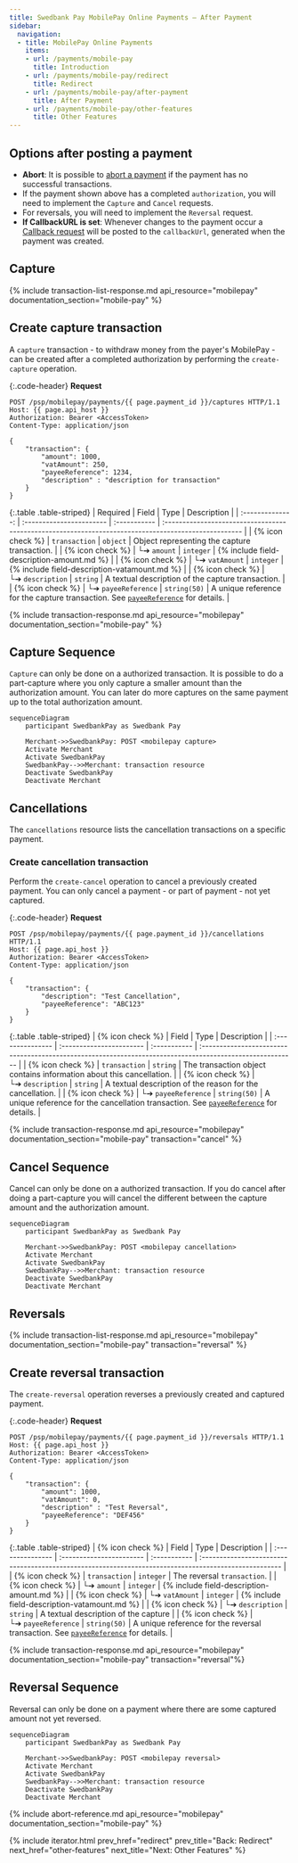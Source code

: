 ```yaml
---
title: Swedbank Pay MobilePay Online Payments – After Payment
sidebar:
  navigation:
  - title: MobilePay Online Payments
    items:
    - url: /payments/mobile-pay
      title: Introduction
    - url: /payments/mobile-pay/redirect
      title: Redirect
    - url: /payments/mobile-pay/after-payment
      title: After Payment
    - url: /payments/mobile-pay/other-features
      title: Other Features
---
```


## Options after posting a payment

*   **Abort**: It is possible to [abort a payment][abort]
    if the payment has no successful transactions.
*   If the payment shown above has a completed `authorization`,
    you will need to implement the `Capture` and `Cancel` requests.
*   For reversals, you will need to implement the `Reversal` request.
*   **If CallbackURL is set**: Whenever changes to the payment occur
    a [Callback request][technical-reference-callback] will be posted to
    the `callbackUrl`, generated when the payment was created.

## Capture

{% include transaction-list-response.md api_resource="mobilepay"
documentation_section="mobile-pay" %}

## Create capture transaction

A `capture` transaction - to withdraw money from the payer's MobilePay - can be
created after a completed authorization by performing the `create-capture`
operation.

{:.code-header}
**Request**

```http
POST /psp/mobilepay/payments/{{ page.payment_id }}/captures HTTP/1.1
Host: {{ page.api_host }}
Authorization: Bearer <AccessToken>
Content-Type: application/json

{
    "transaction": {
        "amount": 1000,
        "vatAmount": 250,
        "payeeReference": 1234,
        "description" : "description for transaction"
    }
}
```

{:.table .table-striped}
|     Required     | Field                    | Type         | Description                                                                                          |
| :--------------: | :----------------------- | :----------- | :--------------------------------------------------------------------------------------------------- |
| {% icon check %}︎ | `transaction`            | `object`     | Object representing the capture transaction.                                                         |
| {% icon check %}︎ | └➔&nbsp;`amount`         | `integer`    | {% include field-description-amount.md %}                                                            |
| {% icon check %}︎ | └➔&nbsp;`vatAmount`      | `integer`    | {% include field-description-vatamount.md %}                                                         |
| {% icon check %}︎ | └➔&nbsp;`description`    | `string`     | A textual description of the capture transaction.                                                    |
| {% icon check %}︎ | └➔&nbsp;`payeeReference` | `string(50)` | A unique reference for the capture transaction. See [`payeeReference`][payee-reference] for details. |

{% include transaction-response.md api_resource="mobilepay" documentation_section="mobile-pay" %}

## Capture Sequence

`Capture` can only be done on a authorized transaction.
It is possible to do a part-capture where you only capture a smaller amount
than the authorization amount.
You can later do more captures on the same payment up to the total
authorization amount.

```mermaid
sequenceDiagram
    participant SwedbankPay as Swedbank Pay

    Merchant->>SwedbankPay: POST <mobilepay capture>
    Activate Merchant
    Activate SwedbankPay
    SwedbankPay-->>Merchant: transaction resource
    Deactivate SwedbankPay
    Deactivate Merchant
```

## Cancellations

The `cancellations` resource lists the cancellation transactions on a
specific payment.

### Create cancellation transaction

Perform the `create-cancel` operation to cancel a previously created payment.
You can only cancel a payment - or part of payment - not yet captured.

{:.code-header}
**Request**

```http
POST /psp/mobilepay/payments/{{ page.payment_id }}/cancellations HTTP/1.1
Host: {{ page.api_host }}
Authorization: Bearer <AccessToken>
Content-Type: application/json

{
    "transaction": {
        "description": "Test Cancellation",
        "payeeReference": "ABC123"
    }
}
```

{:.table .table-striped}
| {% icon check %}︎ | Field                    | Type         | Description                                                                                               |
| :--------------- | :----------------------- | :----------- | :-------------------------------------------------------------------------------------------------------- |
| {% icon check %}︎ | `transaction`            | `string`     | The transaction object contains information about this cancellation.                                      |
| {% icon check %}︎ | └➔&nbsp;`description`    | `string`     | A textual description of the reason for the cancellation.                                                 |
| {% icon check %}︎ | └➔&nbsp;`payeeReference` | `string(50)` | A unique reference for the cancellation transaction. See [`payeeReference`][payee-reference] for details. |

{% include transaction-response.md api_resource="mobilepay"
documentation_section="mobile-pay" transaction="cancel" %}

## Cancel Sequence

Cancel can only be done on a authorized transaction.
If you do cancel after doing a part-capture you will cancel the different
between the capture amount and the authorization amount.

```mermaid
sequenceDiagram
    participant SwedbankPay as Swedbank Pay

    Merchant->>SwedbankPay: POST <mobilepay cancellation>
    Activate Merchant
    Activate SwedbankPay
    SwedbankPay-->>Merchant: transaction resource
    Deactivate SwedbankPay
    Deactivate Merchant
```

## Reversals

{% include transaction-list-response.md api_resource="mobilepay" documentation_section="mobile-pay"
transaction="reversal" %}

## Create reversal transaction

The `create-reversal` operation reverses a previously created and
captured payment.

{:.code-header}
**Request**

```http
POST /psp/mobilepay/payments/{{ page.payment_id }}/reversals HTTP/1.1
Host: {{ page.api_host }}
Authorization: Bearer <AccessToken>
Content-Type: application/json

{
    "transaction": {
        "amount": 1000,
        "vatAmount": 0,
        "description" : "Test Reversal",
        "payeeReference": "DEF456"
    }
}
```

{:.table .table-striped}
| {% icon check %}︎ | Field                    | Type         | Description                                                                                           |
| :--------------- | :----------------------- | :----------- | :---------------------------------------------------------------------------------------------------- |
| {% icon check %}︎ | `transaction`            | `integer`    | The reversal `transaction`.                                                                           |
| {% icon check %}︎ | └➔&nbsp;`amount`         | `integer`    | {% include field-description-amount.md %}                                                             |
| {% icon check %}︎ | └➔&nbsp;`vatAmount`      | `integer`    | {% include field-description-vatamount.md %}                                                          |
| {% icon check %}︎ | └➔&nbsp;`description`    | `string`     | A textual description of the capture                                                                  |
| {% icon check %}︎ | └➔&nbsp;`payeeReference` | `string(50)` | A unique reference for the reversal transaction. See [`payeeReference`][payee-reference] for details. |

{% include transaction-response.md api_resource="mobilepay"
documentation_section="mobile-pay" transaction="reversal"%}

## Reversal Sequence

Reversal can only be done on a payment where there are some
captured amount not yet reversed.

```mermaid
sequenceDiagram
    participant SwedbankPay as Swedbank Pay

    Merchant->>SwedbankPay: POST <mobilepay reversal>
    Activate Merchant
    Activate SwedbankPay
    SwedbankPay-->>Merchant: transaction resource
    Deactivate SwedbankPay
    Deactivate Merchant
```

{% include abort-reference.md api_resource="mobilepay"
documentation_section="mobile-pay" %}

{% include iterator.html prev_href="redirect"
                         prev_title="Back: Redirect"
                         next_href="other-features"
                         next_title="Next: Other Features" %}

[authorization]: /payments/mobile-pay/redirect#type-of-authorization-intent
[mobilepay-cancel]: /payments/mobile-pay/other-features#cancel-sequence
[mobilepay-capture]: /payments/mobile-pay/other-features#capture-sequence
[mobilepay-reversal]: /payments/mobile-pay/other-features#reversal-sequence
[payee-reference]: /payments/mobile-pay/other-features#payee-reference
[abort]: /payments/mobile-pay/after-payments#abort
[technical-reference-callback]: /payments/mobile-pay/other-features#callback
[technical-reference-payeeReference]: /payments/mobile-pay/other-features#payee-reference
[transaction-resource]: /payments/mobile-pay/other-features#transactions

